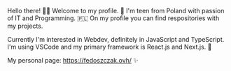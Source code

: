 Hello there! 🙋‍♂️
Welcome to my profile. 🤝
I'm teen from Poland with passion of IT and Programming. 🇵🇱
On my profile you can find respositories with my projects.

Currently I'm interested in Webdev, definitely in JavaScript and TypeScript.
I'm using VSCode and my primary framework is React.js and Next.js. 👀

My personal page: https://fedoszczak.ovh/ ✨
<!---
JakubLog/JakubLog is a ✨ special ✨ repository because its `README.md` (this file) appears on your GitHub profile.
You can click the Preview link to take a look at your changes.
--->
